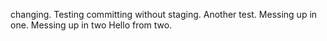 changing.
Testing committing without staging.
Another test.
Messing up in one.
Messing up in two
Hello from two.